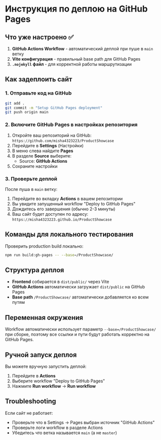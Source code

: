# Инструкция по деплою на GitHub Pages

## Что уже настроено ✅

1. **GitHub Actions Workflow** - автоматический деплой при пуше в `main` ветку
2. **Vite конфигурация** - правильный base path для GitHub Pages
3. **`.nojekyll` файл** - для корректной работы маршрутизации

## Как задеплоить сайт

### 1. Отправьте код на GitHub

```bash
git add .
git commit -m "Setup GitHub Pages deployment"
git push origin main
```

### 2. Включите GitHub Pages в настройках репозитория

1. Откройте ваш репозиторий на GitHub: `https://github.com/misha4323223/ProductShowcase`
2. Перейдите в **Settings** (Настройки)
3. В меню слева найдите **Pages**
4. В разделе **Source** выберите:
   - Source: **GitHub Actions**
5. Сохраните настройки

### 3. Проверьте деплой

После пуша в `main` ветку:
1. Перейдите во вкладку **Actions** в вашем репозитории
2. Вы увидите запущенный workflow "Deploy to GitHub Pages"
3. Дождитесь его завершения (обычно 2-3 минуты)
4. Ваш сайт будет доступен по адресу: `https://misha4323223.github.io/ProductShowcase`

## Команды для локального тестирования

Проверить production build локально:
```bash
npm run build:gh-pages -- --base=/ProductShowcase/
```

## Структура деплоя

- **Frontend** собирается в `dist/public/` через Vite
- **GitHub Actions** автоматически загружает `dist/public` на GitHub Pages
- **Base path** `/ProductShowcase/` автоматически добавляется ко всем путям

## Переменная окружения

Workflow автоматически использует параметр `--base=/ProductShowcase/` при сборке, поэтому все ссылки и пути будут работать корректно на GitHub Pages.

## Ручной запуск деплоя

Вы можете вручную запустить деплой:
1. Перейдите в **Actions**
2. Выберите workflow "Deploy to GitHub Pages"
3. Нажмите **Run workflow** → **Run workflow**

## Troubleshooting

Если сайт не работает:
- Проверьте что в Settings → Pages выбран источник "GitHub Actions"
- Проверьте логи workflow в разделе Actions
- Убедитесь что ветка называется `main` (а не `master`)
